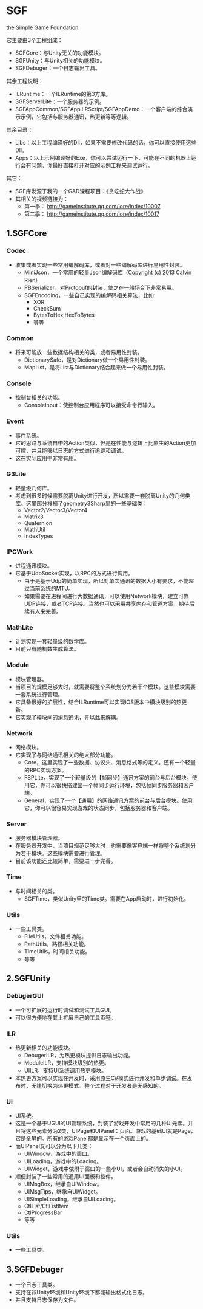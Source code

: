 # SGF 
the Simple Game Foundation

它主要由3个工程组成：

* SGFCore：与Unity无关的功能模块。
* SGFUnity：与Unity相关的功能模块。
* SGFDebuger：一个日志输出工具。

其余工程说明：
* ILRuntime：一个ILRuntime的第3方库。
* SGFServerLite：一个服务器的示例。
* SGFAppCommon/SGFAppILRScript/SGFAppDemo：一个客户端的综合演示示例，它包括与服务器通讯，热更新等等逻辑。

其余目录：
* Libs：以上工程编译好的Dll，如果不需要修改代码的话，你可以直接使用这些Dll。
* Apps：以上示例编译好的Exe，你可以尝试运行一下，可能在不同的机器上运行会有问题，你最好直接打开对应的示例工程来调试运行。

其它：
* SGF库发源于我的一个GAD课程项目：《贪吃蛇大作战》
* 其相关的视频链接为：
    * 第一季： http://gameinstitute.qq.com/lore/index/10007
    * 第二季： http://gameinstitute.qq.com/lore/index/10017

## 1.SGFCore
### Codec
* 收集或者实现一些常用编解码库，或者对一些编解码库进行易用性封装。
    * MiniJson，一个常用的轻量Json编解码库（Copyright (c) 2013 Calvin Rien）
    * PBSerializer，对Protobuf的封装，使之在一般场合下非常易用。
    * SGFEncoding，一些自己实现的编解码相关算法，比如:
        * XOR
        * CheckSum
        * BytesToHex,HexToBytes
        * 等等
    
### Common
* 将来可能放一些数据结构相关的类，或者易用性封装。
    * DictionarySafe，是对Dictionary做一个易用性封装。
    * MapList，是将List与Dictionary结合起来做一个易用性封装。
 
### Console
* 控制台相关的功能。
    * ConsoleInput：使控制台应用程序可以接受命令行输入。

### Event
* 事件系统。
* 它的思路与系统自带的Action类似，但是在性能与逻辑上比原生的Action更加可控，并且能够以日志的方式进行追踪和调试。
* 这在实际应用中非常有用。

### G3Lite
* 轻量级几何库。
* 考虑到很多时候需要脱离Unity进行开发，所以需要一套脱离Unity的几何类库。这里部分移植了geometry3Sharp里的一些基础类：
    - Vector2/Vector3/Vector4
    - Matrix3
    - Quaternion
    - MathUtil
    - IndexTypes

### IPCWork
* 进程通讯模块。
* 它基于UdpSocket实现，以RPC的方式进行调用。
    * 由于是基于Udp的简单实现，所以对单次通讯的数据大小有要求，不能超过当前系统的MTU。
    * 如果需要在进程间进行大数据通讯，可以使用Network模块，建立可靠UDP连接，或者TCP连接。当然也可以采用共享内存和管道方案，期待后续有人来完善。

### MathLite
* 计划实现一套轻量级的数学库。
* 目前只有随机数生成算法。

### Module
* 模块管理器。
* 当项目的规模足够大时，就需要将整个系统划分为若干个模块。这些模块需要一套系统进行管理。
* 它具备很好的扩展性，结合ILRuntime可以实现iOS版本中模块级别的热更新。
* 它实现了模块间的消息通讯，并以此来解耦。

### Network
* 网络模块。
* 它实现了与网络通讯相关的绝大部分功能。
    * Core，这里实现了一些数据、协议头、消息格式等的定义。还有一个轻量的RPC实现方案。
    * FSPLite，实现了一个轻量级的【帧同步】通讯方案的前台与后台模块。使用它，你可以很快搭建出一个帧同步运行环境，包括帧同步服务器和客户端。
    * General，实现了一个【通用】的网络通讯方案的前台与后台模块。使用它，你可以很容易实现游戏的状态同步，包括服务器和客户端。

### Server
* 服务器模块管理器。
* 在服务器开发中，当项目规范足够大时，也需要像客户端一样将整个系统划分为若干模块。这些模块需要进行管理。
* 目前该功能还比较简单，需要进一步完善。

### Time
* 与时间相关的类。
    - SGFTime，类似Unity里的Time类。需要在App启动时，进行初始化。

### Utils
* 一些工具类。
    - FileUtils，文件相关功能。
    - PathUtils，路径相关功能。
    - TimeUtils，时间相关功能。
    - 等等




## 2.SGFUnity
### DebugerGUI
* 一个可扩展的运行时调试和测试工具GUI。
* 可以很方便地在其上扩展自己的工具页签。

### ILR
* 热更新相关的功能模块。
    - DebugerILR，为热更模块提供日志输出功能。
    - ModuleILR，支持模块级别的热更。
    - UIILR，支持UI系统调用热更模块。
* 本热更方案可以实现在开发时，采用原生C#模式进行开发和单步调试。在发布时，无逢切换为热更模式。整个过程对于开发者是无感知的。

### UI
* UI系统。
* 这是一个基于UGUI的UI管理系统，封装了游戏开发中常用的几种UI元素。并且将这些元素分为2类，UIPage和UIPanel：页面。游戏的基础UI就是Page，它是全屏的。所有的游戏Panel都是显示在一个页面上的。
* 而UIPanel又可以分为以下几类：
    - UIWindow，游戏中的窗口。
    - UILoading，游戏中的Loading。
    - UIWidget，游戏中依附于窗口的一些小UI，或者会自动消失的小UI。
* 顺便封装了一些常用的通用UI面板和控件。
    - UIMsgBox，继承自UIWindow。
    - UIMsgTips，继承自UIWidget。
    - UISimpleLoading，继承自UILoading。
    - CtlList/CtlListItem
    - CtlProgressBar
    - 等等
    
### Utils
* 一些工具类。

## 3.SGFDebuger
* 一个日志工具类。
* 支持在非Unity环境和Unity环境下都能输出格式化日志。
* 并且支持日志保存为文件。